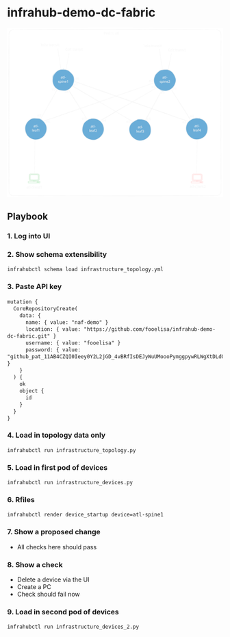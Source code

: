 # infrahub-demo-dc-fabric

![infrahub-demo-dc-fabric drawing](./infrahub-demo-dc-fabric.excalidraw.svg)

## Playbook

### 1. Log into UI
### 2. Show schema extensibility
```
infrahubctl schema load infrastructure_topology.yml
```
### 3. Paste API key
```
mutation {
  CoreRepositoryCreate(
    data: {
      name: { value: "naf-demo" }
      location: { value: "https://github.com/fooelisa/infrahub-demo-dc-fabric.git" }
      username: { value: "fooelisa" }
      password: { value: "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" }
    }
  ) {
    ok
    object {
      id
    }
  }
}
```
### 4. Load in topology data only
```
infrahubctl run infrastructure_topology.py
```
### 5. Load in first pod of devices
```
infrahubctl run infrastructure_devices.py
```
### 6. Rfiles
```
infrahubctl render device_startup device=atl-spine1
```
### 7. Show a proposed change
  - All checks here should pass
### 8. Show a check
  - Delete a device via the UI
  - Create a PC
  - Check should fail now
### 9. Load in second pod of devices
```
infrahubctl run infrastructure_devices_2.py
```